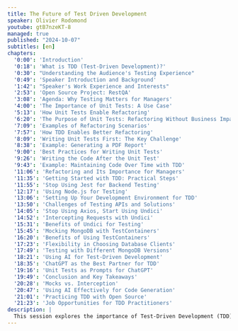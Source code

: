 ```yaml
---
title: The Future of Test Driven Development
speaker: Olivier Rodomond
youtube: gtB7nzeKT-8
managed: true
published: "2024-10-07"
subtitles: [en]
chapters:
  '0:00': 'Introduction'
  '0:18': 'What is TDD (Test-Driven Development)?'
  '0:30': "Understanding the Audience's Testing Experience"
  '0:49': 'Speaker Introduction and Background'
  '1:42': "Speaker's Work Experience and Interests"
  '2:53': 'Open Source Project: RestQA'
  '3:08': 'Agenda: Why Testing Matters for Managers'
  '4:00': 'The Importance of Unit Tests: A Use Case'
  '5:13': 'How Unit Tests Enable Refactoring'
  '6:20': 'The Purpose of Unit Tests: Refactoring Without Business Impact'
  '7:09': 'Examples of Refactoring Scenarios'
  '7:57': 'How TDD Enables Better Refactoring'
  '8:09': 'Writing Unit Tests First: The Key Challenge'
  '8:38': 'Example: Generating a PDF Report'
  '9:00': 'Best Practices for Writing Unit Tests'
  '9:26': 'Writing the Code After the Unit Test'
  '9:43': 'Example: Maintaining Code Over Time with TDD'
  '11:06': 'Refactoring and Its Importance for Managers'
  '11:35': 'Getting Started with TDD: Practical Steps'
  '11:55': 'Stop Using Jest for Backend Testing'
  '12:17': 'Using Node.js for Testing'
  '13:06': 'Setting Up Your Development Environment for TDD'
  '13:50': 'Challenges of Testing APIs and Solutions'
  '14:05': 'Stop Using Axios, Start Using Undici'
  '14:52': 'Intercepting Requests with Undici'
  '15:31': 'Benefits of Undici for Testing'
  '15:45': 'Mocking MongoDB with TestContainers'
  '16:20': 'Benefits of Using TestContainers'
  '17:23': 'Flexibility in Choosing Database Clients'
  '17:49': 'Testing with Different MongoDB Versions'
  '18:21': 'Using AI for Test-Driven Development'
  '18:35': 'ChatGPT as the Best Partner for TDD'
  '19:16': 'Unit Tests as Prompts for ChatGPT'
  '19:49': 'Conclusion and Key Takeaways'
  '20:28': 'Mocks vs. Interception'
  '20:47': 'Using AI Effectively for Code Generation'
  '21:01': 'Practicing TDD with Open Source'
  '21:23': 'Job Opportunities for TDD Practitioners'
description: |
  This session explores the importance of Test-Driven Development (TDD) from a manager's perspective. Olivier, an experienced engineering manager and technical coach with a background in API development, domain-driven design, and test automation, explains why TDD is crucial for building maintainable and refactorable code. He argues that TDD empowers teams to make changes confidently without introducing bugs, highlighting its business value beyond just technical verification. The talk delves into practical strategies for implementing TDD, including tips on writing effective unit tests, leveraging tools like Undici and TestContainers, and even integrating AI like ChatGPT into the workflow. Learn how to embrace TDD to improve code quality, enhance team collaboration, and potentially boost your career prospects.
---
```

